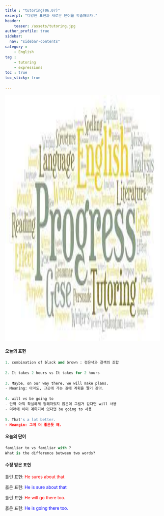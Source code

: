 ```yaml
---
title : "tutoring(06.07)"
excerpt: "다양한 표현과 새로운 단어를 학습해보자."
header:
    teaser: /assets/tutoring.jpg
author_profile: true
sidebar:
  nav: "sidebar-contents"
category :
    - English
tag : 
    - tutoring
    - expressions  
toc : true 
toc_sticky: true

---
```


<img src='/assets/tutoring.jpg' width = 1000 height = 800>

#### 오늘의 표현

```py
1. combination of black and brown : 검은색과 갈색의 조합

2. It takes 2 hours vs It takes for 2 hours

3. Maybe, on our way there, we will make plans.
- Meaning: 아마도, 그곳에 가는 길에 계획을 짤거 같아. 

4. will vs be going to 
- 만약 아직 확실하게 정해져있지 않은데 그럴거 같다면 will 사용
- 미래에 이미 계획되어 있다면 be going to 사용

5. That's a lot better.
- Meangin: 그게 더 좋은듯 해. 
```

#### 오늘의 단어

```py
familiar to vs familiar with ? 
What is the difference between two words? 
```

#### 수정 받은 표현

틀린 표현: <span style="color:red">He sures about that</span>

옳은 표현: <span style="color:blue">He is sure about that</span>

틀린 표현: <span style="color:red">He will go there too.</span>

옳은 표현: <span style="color:blue">He is going there too.</span>